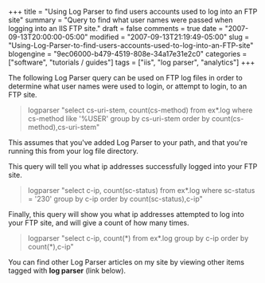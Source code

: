 +++
title = "Using Log Parser to find users accounts used to log into an FTP site"
summary = "Query to find what user names were passed when logging into an IIS FTP site."
draft = false
comments = true
date = "2007-09-13T20:00:00-05:00"
modified = "2007-09-13T21:19:49-05:00"
slug = "Using-Log-Parser-to-find-users-accounts-used-to-log-into-an-FTP-site"
blogengine = "9ec06000-b479-4519-808e-34a17e31e2c0"
categories = ["software", "tutorials / guides"]
tags = ["iis", "log parser", "analytics"]
+++

<p>
The following Log Parser query can be used on FTP log files in order to determine what user names were used to login, or attempt to login, to an FTP site.
</p>
<blockquote>
	<p>
	logparser &quot;select cs-uri-stem, count(cs-method) from ex*.log where cs-method like &#39;%USER&#39; group by cs-uri-stem order by count(cs-method),cs-uri-stem&quot;&nbsp;
	</p>
</blockquote>
<p>
This assumes that you&#39;ve added Log Parser to your path, and that you&#39;re running this from your log file directory.
</p>
<p>
This query will tell you what ip addresses successfully logged into your FTP site.
</p>
<blockquote>
	<p>
	logparser &quot;select c-ip, count(sc-status) from ex*.log where sc-status = &#39;230&#39; group by c-ip order by count(sc-status),c-ip&quot;&nbsp;
	</p>
</blockquote>
<p>
Finally, this query will show you what ip addresses attempted to log into your FTP site, and will give a count of how many times.
</p>
<blockquote>
	<p>
	logparser &quot;select c-ip, count(*) from ex*.log group by c-ip order by count(*),c-ip&quot;&nbsp;
	</p>
</blockquote>
<p>
You can find other Log Parser articles on my site by viewing other items tagged with <strong>log parser</strong> (link below). 
</p>

